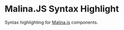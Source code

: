 # Malina.JS Syntax Highlight

Syntax highlighting for [Malina.js](https://malinajs.github.io) components.
